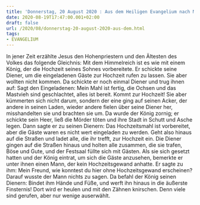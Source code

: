 ```yaml
---
title: 'Donnerstag, 20 August 2020 : Aus dem Heiligen Evangelium nach Matthäus - Mt 22,1-14.'
date: 2020-08-19T17:47:00.001+02:00
draft: false
url: /2020/08/donnerstag-20-august-2020-aus-dem.html
tags: 
- EVANGELIUM
---
```


In jener Zeit erzählte Jesus den Hohenpriestern und den Ältesten des Volkes das folgende Gleichnis: Mit dem Himmelreich ist es wie mit einem König, der die Hochzeit seines Sohnes vorbereitete. Er schickte seine Diener, um die eingeladenen Gäste zur Hochzeit rufen zu lassen. Sie aber wollten nicht kommen. Da schickte er noch einmal Diener und trug ihnen auf: Sagt den Eingeladenen: Mein Mahl ist fertig, die Ochsen und das Mastvieh sind geschlachtet, alles ist bereit. Kommt zur Hochzeit! Sie aber kümmerten sich nicht darum, sondern der eine ging auf seinen Acker, der andere in seinen Laden, wieder andere fielen über seine Diener her, misshandelten sie und brachten sie um. Da wurde der König zornig; er schickte sein Heer, ließ die Mörder töten und ihre Stadt in Schutt und Asche legen. Dann sagte er zu seinen Dienern: Das Hochzeitsmahl ist vorbereitet, aber die Gäste waren es nicht wert eingeladen zu werden. Geht also hinaus auf die Straßen und ladet alle, die ihr trefft, zur Hochzeit ein. Die Diener gingen auf die Straßen hinaus und holten alle zusammen, die sie trafen, Böse und Gute, und der Festsaal füllte sich mit Gästen. Als sie sich gesetzt hatten und der König eintrat, um sich die Gäste anzusehen, bemerkte er unter ihnen einen Mann, der kein Hochzeitsgewand anhatte. Er sagte zu ihm: Mein Freund, wie konntest du hier ohne Hochzeitsgewand erscheinen? Darauf wusste der Mann nichts zu sagen. Da befahl der König seinen Dienern: Bindet ihm Hände und Füße, und werft ihn hinaus in die äußerste Finsternis! Dort wird er heulen und mit den Zähnen knirschen. Denn viele sind gerufen, aber nur wenige auserwählt.